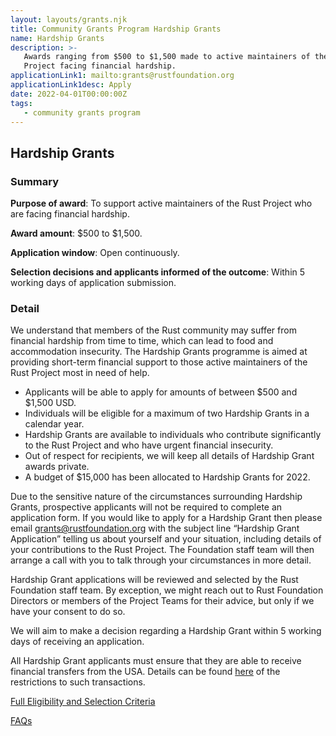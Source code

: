 ```yaml
---
layout: layouts/grants.njk
title: Community Grants Program Hardship Grants
name: Hardship Grants
description: >-
   Awards ranging from $500 to $1,500 made to active maintainers of the Rust
   Project facing financial hardship.
applicationLink1: mailto:grants@rustfoundation.org
applicationLink1desc: Apply
date: 2022-04-01T00:00:00Z
tags:
   - community grants program
---
```

## Hardship Grants

### Summary

**Purpose of award**\: To support active maintainers of the Rust Project who are facing financial hardship.

**Award amount**\: $500 to $1,500.

**Application window**\: Open continuously.

**Selection decisions and applicants informed of the outcome**\: Within 5 working days of application submission.

### Detail

We understand that members of the Rust community may suffer from financial hardship from time to time, which can lead to food and accommodation insecurity. The Hardship Grants programme is aimed at providing short-term financial support to those active maintainers of the Rust Project most in need of help.

* Applicants will be able to apply for amounts of between $500 and $1,500 USD.
* Individuals will be eligible for a maximum of two Hardship Grants in a calendar year.
* Hardship Grants are available to individuals who contribute significantly to the Rust Project and who have urgent financial insecurity.
* Out of respect for recipients, we will keep all details of Hardship Grant awards private.
* A budget of $15,000 has been allocated to Hardship Grants for 2022.

Due to the sensitive nature of the circumstances surrounding Hardship Grants, prospective applicants will not be required to complete an application form. If you would like to apply for a Hardship Grant then please email [grants@rustfoundation.org](mailto:grants@rustfoundation.org) with the subject line “Hardship Grant Application” telling us about yourself and your situation, including details of your contributions to the Rust Project. The Foundation staff team will then arrange a call with you to talk through your circumstances in more detail.

Hardship Grant applications will be reviewed and selected by the Rust Foundation staff team. By exception, we might reach out to Rust Foundation Directors or members of the Project Teams for their advice, but only if we have your consent to do so.

We will aim to make a decision regarding a Hardship Grant within 5 working days of receiving an application.

All Hardship Grant applicants must ensure that they are able to receive financial transfers from the USA. Details can be found [here](https://home.treasury.gov/policy-issues/financial-sanctions/sanctions-programs-and-country-information) of the restrictions to such transactions.

[Full Eligibility and Selection Criteria](/grants-eligibility-and-selection/#hardship-grants)

[FAQs](/grants-faqs/#hardship-grants)